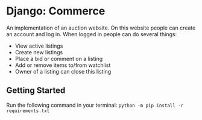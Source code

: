 # Django: Commerce

An implementation of an auction website. On this website people can create an account and log in. When logged in people can do several things:
- View active listings
- Create new listings
- Place a bid or comment on a listing
- Add or remove items to/from watchlist
- Owner of a listing can close this listing



## Getting Started

Run the following command in your terminal:
`python -m pip install -r requirements.txt`
